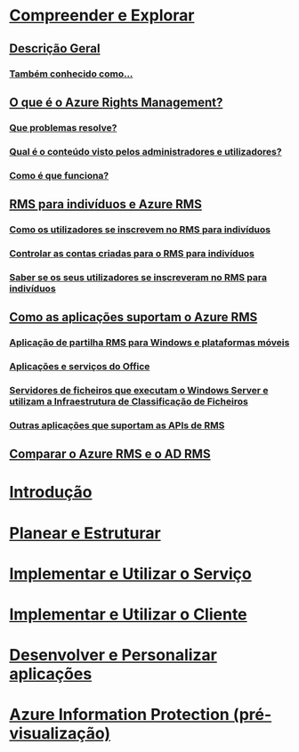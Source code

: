 # [Compreender e Explorar](azure-rights-management.md)
## [Descrição Geral](azure-rights-management.md)
### [Também conhecido como...](azure-rms-aka.md)
## [O que é o Azure Rights Management?](what-is-azure-rms.md)
### [Que problemas resolve?](azure-rms-problems-it-solves.md)
### [Qual é o conteúdo visto pelos administradores e utilizadores?](what-admins-users-see.md)
### [Como é que funciona?](how-does-it-work.md)
## [RMS para indivíduos e Azure RMS](rms-for-individuals.md)
### [Como os utilizadores se inscrevem no RMS para indivíduos](rms-for-individuals-user-sign-up.md)
### [Controlar as contas criadas para o RMS para indivíduos](rms-for-individuals-take-control.md)
### [Saber se os seus utilizadores se inscreveram no RMS para indivíduos](rms-for-individuals-identify-sign-up.md)
## [Como as aplicações suportam o Azure RMS](applications-support.md)
### [Aplicação de partilha RMS para Windows e plataformas móveis](sharing-app-support.md)
### [Aplicações e serviços do Office](office-apps-services-support.md)
### [Servidores de ficheiros que executam o Windows Server e utilizam a Infraestrutura de Classificação de Ficheiros](file-server-support.md)
### [Outras aplicações que suportam as APIs de RMS](api-support.md)
## [Comparar o Azure RMS e o AD RMS](compare-azure-rms-ad-rms.md)
# [Introdução](/rights-management/get-started/requirements-azure-rms)
# [Planear e Estruturar](/rights-management/plan-design/deployment-roadmap)
# [Implementar e Utilizar o Serviço](/rights-management/deploy-use/activate-service)
# [Implementar e Utilizar o Cliente](/rights-management/rms-client/use-client)
# [Desenvolver e Personalizar aplicações](/rights-management/develop/developers-guide)
# [Azure Information Protection (pré-visualização)](/rights-management/information-protection/what-is-information-protection)


<!--HONumber=Jul16_HO3-->


